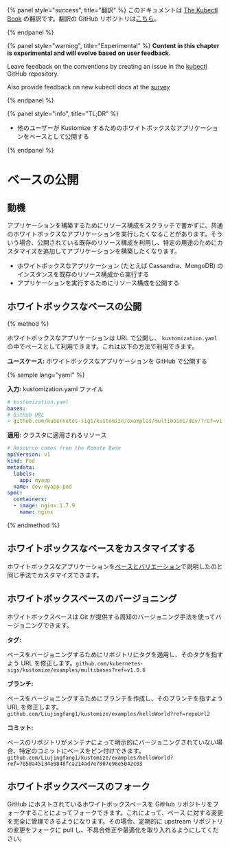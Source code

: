 {% panel style="success", title="翻訳" %}
このドキュメントは [The Kubectl Book](https://kubectl.docs.kubernetes.io/) の翻訳です。翻訳の GitHub リポジトリは[こちら](https://github.com/FujiHaruka/kubectl-book-ja)。

{% endpanel %}

{% panel style="warning", title="Experimental" %}
**Content in this chapter is experimental and will evolve based on user feedback.**

Leave feedback on the conventions by creating an issue in the [kubectl](https://github.com/kubernetes/kubectl/issues)
GitHub repository.

Also provide feedback on new kubectl docs at the [survey](https://www.surveymonkey.com/r/JH35X82)

{% endpanel %}

{% panel style="info", title="TL;DR" %}

- 他のユーザーが Kustomize するためのホワイトボックスなアプリケーションをベースとして公開する

{% endpanel %}

# ベースの公開

## 動機

アプリケーションを構築するためにリソース構成をスクラッチで書かずに、共通のホワイトボックスなアプリケーションを実行したくなることがあります。そういう場合、公開されている既存のリソース構成を利用し、特定の用途のためにカスタマイズを追加してアプリケーションを構築したくなります。

- ホワイトボックスなアプリケーション (たとえば Cassandra、MongoDB) のインスタンスを既存のリソース構成から実行する
- アプリケーションを実行するためにリソース構成を公開する

## ホワイトボックスなベースの公開

{% method %}

ホワイトボックスなアプリケーションは URL で公開し、 `kustomization.yaml` の中でベースとして利用できます。これは以下の方法で利用できます。

**ユースケース:** ホワイトボックスなアプリケーションを GitHub で公開する

{% sample lang="yaml" %}

**入力:** kustomization.yaml ファイル

```yaml
# kustomization.yaml
bases:
# GitHub URL
- github.com/kubernetes-sigs/kustomize/examples/multibases/dev/?ref=v1.0.6
```

**適用:** クラスタに適用されるリソース

```yaml
# Resource comes from the Remote Base
apiVersion: v1
kind: Pod
metadata:
  labels:
    app: myapp
  name: dev-myapp-pod
spec:
  containers:
  - image: nginx:1.7.9
    name: nginx
```

{% endmethod %}

## ホワイトボックスなベースをカスタマイズする

ホワイトボックスなアプリケーションを[ベースとバリエーション](../app_customization/bases_and_variants.md)で説明したのと同じ手法でカスタマイズできます。

## ホワイトボックスベースのバージョニング

ホワイトボックスベースは Git が提供する周知のバージョニング手法を使ってバージョニングできます。

**タグ:**

ベースをバージョニングするためにリポジトリにタグを適用し、そのタグを指すよう URL を修正します。`github.com/kubernetes-sigs/kustomize/examples/multibases?ref=v1.0.6`

**ブランチ:**

ベースをバージョニングするためにブランチを作成し、そのブランチを指すよう URL を修正します。`github.com/Liujingfang1/kustomize/examples/helloWorld?ref=repoUrl2`

**コミット:**

ベースのリポジトリがメンテナによって明示的にバージョニングされていない場合、特定のコミットにベースをピン付けできます。`github.com/Liujingfang1/kustomize/examples/helloWorld?ref=7050a45134e9848fca214ad7e7007e96e5042c03`

## ホワイトボックスベースのフォーク

GitHub にホストされているホワイトボックスベースを GitHub リポジトリをフォークすることによってフォークできます。これによって、ベース に対する変更を完全に管理できるようになります。その場合、定期的に upstream リポジトリの変更をフォークに pull し、不具合修正や最適化を取り入れるようにしてください。
